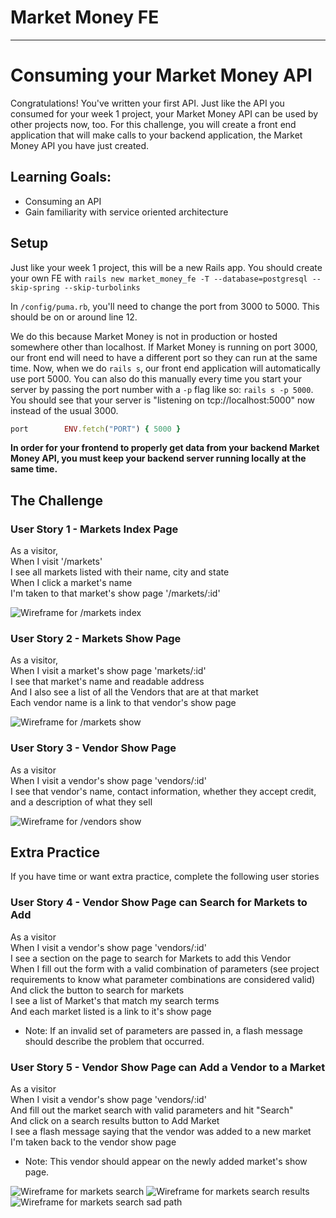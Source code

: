 # Market Money FE
---

# Consuming your Market Money API

Congratulations! You've written your first API. Just like the API you consumed for your week 1 project, your Market Money API can be used by other projects now, too. For this challenge, you will create a front end application that will make calls to your backend application, the Market Money API you have just created.

## Learning Goals:
* Consuming an API
* Gain familiarity with service oriented architecture

## Setup

Just like your week 1 project, this will be a new Rails app. You should create your own FE with `rails new market_money_fe -T --database=postgresql --skip-spring --skip-turbolinks`

In `/config/puma.rb`, you'll need to change the port from 3000 to 5000. This should be on or around line 12.

We do this because Market Money is not in production or hosted somewhere other than localhost. If Market Money is running on port 3000, our front end will need to have a different port so they can run at the same time. Now, when we do `rails s`, our front end application will automatically use port 5000. You can also do this manually every time you start your server by passing the port number with a `-p` flag like so:
`rails s -p 5000`. You should see that your server is "listening on tcp://localhost:5000" now instead of the usual 3000.

```ruby
port        ENV.fetch("PORT") { 5000 }
```

**In order for your frontend to properly get data from your backend Market Money API, you must keep your backend server running locally at the same time.**

## The Challenge

### User Story 1 - Markets Index Page
As a visitor, <br>
When I visit '/markets' <br>
I see all markets listed with their name, city and state<br>
When I click a market's name <br>
I'm taken to that market's show page '/markets/:id' <br>

![Wireframe for /markets index](/images/markets_index.png)

### User Story 2 - Markets Show Page
As a visitor, <br>
When I visit a market's show page 'markets/:id' <br>
I see that market's name and readable address <br>
And I also see a list of all the Vendors that are at that market <br>
Each vendor name is a link to that vendor's show page <br>

![Wireframe for /markets show](/images/markets_show.png)

### User Story 3 - Vendor Show Page
As a visitor <br>
When I visit a vendor's show page 'vendors/:id' <br>
I see that vendor's name, contact information, whether they accept credit, and a description of what they sell <br>

![Wireframe for /vendors show](/images/vendors_show.png)

## Extra Practice
If you have time or want extra practice, complete the following user stories

### User Story 4 - Vendor Show Page can Search for Markets to Add
As a visitor <br>
When I visit a vendor's show page 'vendors/:id' <br>
I see a section on the page to search for Markets to add this Vendor<br>
When I fill out the form with a valid combination of parameters (see project requirements to know what parameter combinations are considered valid) <br>
And click the button to search for markets <br>
I see a list of Market's that match my search terms <br>
And each market listed is a link to it's show page <br>
* Note: If an invalid set of parameters are passed in, a flash message should describe the problem that occurred. 

### User Story 5 - Vendor Show Page can Add a Vendor to a Market
As a visitor <br>
When I visit a vendor's show page 'vendors/:id' <br>
And fill out the market search with valid parameters and hit "Search" <br>
And click on a search results button to Add Market <br>
I see a flash message saying that the vendor was added to a new market <br>
I'm taken back to the vendor show page <br>
* Note: This vendor should appear on the newly added market's show page. <br>

![Wireframe for markets search](/images/market_search.png)
![Wireframe for markets search results](/images/market_search_results.png)
![Wireframe for markets search sad path](/images/market_search_sad_path.png)


